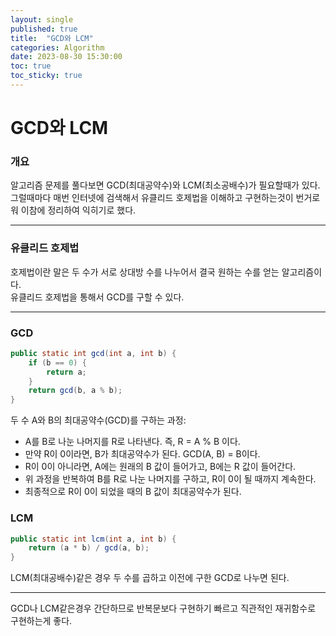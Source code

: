 ```yaml
---
layout: single
published: true
title:  "GCD와 LCM"
categories: Algorithm
date: 2023-08-30 15:30:00
toc: true
toc_sticky: true
---
```


# GCD와 LCM

### 개요
알고리즘 문제를 풀다보면 GCD(최대공약수)와 LCM(최소공배수)가 필요할때가 있다. 그럴때마다 매번 인터넷에 검색해서 유클리드 호제법을 이해하고 구현하는것이 번거로워 이참에 정리하여 익히기로 했다.

----------------

### 유클리드 호제법

호제법이란 말은 두 수가 서로 상대방 수를 나누어서 결국 원하는 수를 얻는 알고리즘이다.  
유클리드 호제법을 통해서 GCD를 구할 수 있다.



----------------

### GCD

```java
public static int gcd(int a, int b) {
    if (b == 0) {
        return a;
    }
    return gcd(b, a % b);
}
```

두 수 A와 B의 최대공약수(GCD)를 구하는 과정:
* A를 B로 나눈 나머지를 R로 나타낸다. 즉, R = A % B 이다.
* 만약 R이 0이라면, B가 최대공약수가 된다. GCD(A, B) = B이다.
* R이 0이 아니라면, A에는 원래의 B 값이 들어가고, B에는 R 값이 들어간다.
* 위 과정을 반복하여 B를 R로 나눈 나머지를 구하고, R이 0이 될 때까지 계속한다.
* 최종적으로 R이 0이 되었을 때의 B 값이 최대공약수가 된다.




### LCM

```java
public static int lcm(int a, int b) {
    return (a * b) / gcd(a, b); 
}
```

LCM(최대공배수)같은 경우 두 수를 곱하고 이전에 구한 GCD로 나누면 된다.


----------------

GCD나 LCM같은경우 간단하므로 반복문보다 구현하기 빠르고 직관적인 재귀함수로 구현하는게 좋다.



